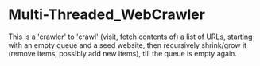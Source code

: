 # Multi-Threaded_WebCrawler
This is a 'crawler' to 'crawl' (visit, fetch contents of) a list of URLs, starting with an empty queue and a seed website, then recursively shrink/grow it (remove items, possibly add new items), till the queue is empty again.
